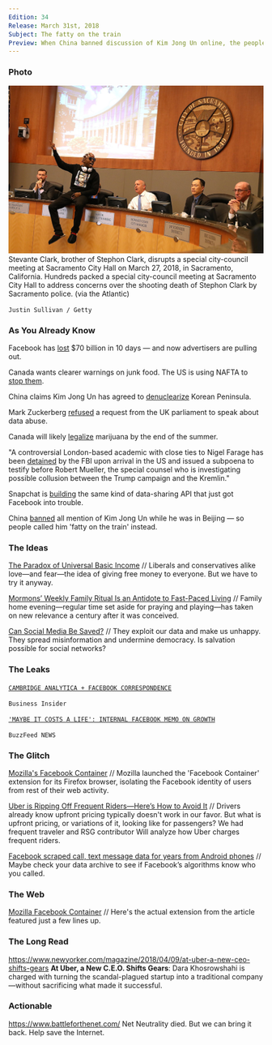 ```yaml
---
Edition: 34
Release: March 31st, 2018
Subject: The fatty on the train
Preview: When China banned discussion of Kim Jong Un online, the people found an alternative way to refer to the chubby dictator.
---
```


### Photo
![clark.jpg](clark.jpg)
Stevante Clark, brother of Stephon Clark, disrupts a special city-council meeting at Sacramento City Hall on March 27, 2018, in Sacramento, California. Hundreds packed a special city-council meeting at Sacramento City Hall to address concerns over the shooting death of Stephon Clark by Sacramento police. (via the Atlantic)

`Justin Sullivan / Getty`

### As You Already Know
Facebook has [lost](http://business.financialpost.com/technology/u-s-ftc-investigating-facebooks-privacy-practices) $70 billion in 10 days — and now advertisers are pulling out.

Canada wants clearer warnings on junk food. The US is using NAFTA to [stop them](https://www.vox.com/2018/3/24/17152144/canada-wants-clearer-warnings-on-junk-food-the-us-is-using-nafta-to-stop-them).

China claims Kim Jong Un has agreed to [denuclearize](https://www.cnbc.com/2018/03/27/north-koreas-kim-jong-un-visits-china-according-to-state-media.html) Korean Peninsula.

Mark Zuckerberg [refused](https://www.independent.co.uk/life-style/gadgets-and-tech/news/facebook-mark-zuckerberg-uk-parliament-data-cambridge-analytica-dcms-damian-collins-a8275501.html) a request from the UK parliament to speak about data abuse.

Canada will likely [legalize](https://hightimes.com/news/canada-legalize-marijuana-summer/) marijuana by the end of the summer.

"A controversial London-based academic with close ties to Nigel Farage has been [detained](https://www.theguardian.com/us-news/2018/mar/30/fbi-questions-ted-malloch-trump-campaign-figure-and-farage-ally) by the FBI upon arrival in the US and issued a subpoena to testify before Robert Mueller, the special counsel who is investigating possible collusion between the Trump campaign and the Kremlin."

Snapchat is [building](https://www.recode.net/2018/3/27/17170552/snapchat-api-data-sharing-facebook) the same kind of data-sharing API that just got Facebook into trouble.

China [banned](http://www.businessinsider.com/china-internet-kim-jong-un-fatty-on-the-train-to-avoid-censors-2018-3?r=UK&IR=T) all mention of Kim Jong Un while he was in Beijing — so people called him 'fatty on the train' instead.

### The Ideas

[The Paradox of Universal Basic Income](https://www.wired.com/story/the-paradox-of-universal-basic-income/) // Liberals and conservatives alike love—and fear—the idea of giving free money to everyone. But we have to try it anyway.

[Mormons’ Weekly Family Ritual Is an Antidote to Fast-Paced Living](https://www.theatlantic.com/family/archive/2018/03/mormon-family-home-evening/556658/) // Family home evening—regular time set aside for praying and playing—has taken on new relevance a century after it was conceived.

[Can Social Media Be Saved?](https://www.nytimes.com/2018/03/28/technology/social-media-privacy.html) // They exploit our data and make us unhappy. They spread misinformation and undermine democracy. Is salvation possible for social networks?

### The Leaks

<p align="center">

[`CAMBRIDGE ANALYTICA + FACEBOOK CORRESPONDENCE`](http://www.businessinsider.com/emails-facebook-cambridge-analytica-response-data-scandal-2018-3)

`Business Insider`

[`'MAYBE IT COSTS A LIFE': INTERNAL FACEBOOK MEMO ON GROWTH`](https://www.buzzfeed.com/ryanmac/growth-at-any-cost-top-facebook-executive-defended-data)

`BuzzFeed NEWS`

</p>

### The Glitch
[Mozilla's Facebook Container](https://blog.mozilla.org/firefox/facebook-container-extension/) // Mozilla launched the 'Facebook Container' extension for its Firefox browser, isolating the Facebook identity of users from rest of their web activity.

[Uber is Ripping Off Frequent Riders—Here’s How to Avoid It](https://therideshareguy.com/uber-is-ripping-off-frequent-riders-and-heres-how-to-avoid-it/) // Drivers already know upfront pricing typically doesn't work in our favor. But what is upfront pricing, or variations of it, looking like for passengers? We had frequent traveler and RSG contributor Will analyze how Uber charges frequent riders.

[Facebook scraped call, text message data for years from Android phones](https://arstechnica.com/information-technology/2018/03/facebook-scraped-call-text-message-data-for-years-from-android-phones/) // Maybe check your data archive to see if Facebook’s algorithms know who you called.

### The Web
[Mozilla Facebook Container](https://addons.mozilla.org/en-US/firefox/addon/multi-account-containers/) // Here's the actual extension from the article featured just a few lines up.

### The Long Read
https://www.newyorker.com/magazine/2018/04/09/at-uber-a-new-ceo-shifts-gears **At Uber, a New C.E.O. Shifts Gears**: Dara Khosrowshahi is charged with turning the scandal-plagued startup into a traditional company—without sacrificing what made it successful.

### Actionable
https://www.battleforthenet.com/ Net Neutrality died. But we can bring it back. Help save the Internet.
